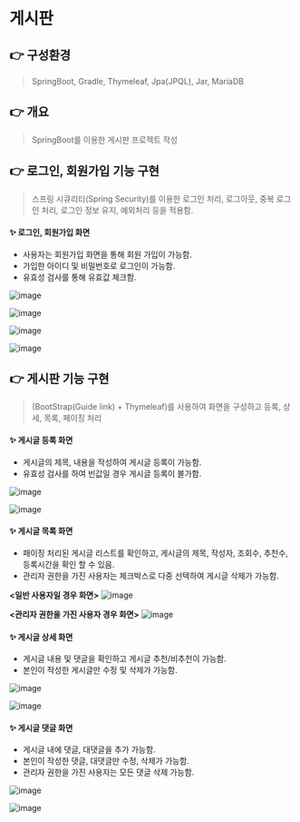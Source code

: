 # 게시판
## 👉 구성환경
> SpringBoot, Gradle, Thymeleaf, Jpa(JPQL), Jar, MariaDB

## 👉 개요
> SpringBoot를 이용한 게시판 프로젝트 작성

## 👉 로그인, 회원가입 기능 구현
> 스프링 시큐리티(Spring Security)를 이용한 로그인 처리, 로그아웃, 중복 로그인 처리, 로그인 정보 유지, 예외처리 등을 적용함.

#### ✨ 로그인, 회원가입 화면
* 사용자는 회원가입 화면을 통해 회원 가입이 가능함.
* 가입한 아이디 및 비밀번호로 로그인이 가능함.
* 유효성 검사를 통해 유효값 체크함.


![image](https://github.com/thdus12/Board/assets/97299700/9ac61436-f2c1-4c7d-a4ef-4ce7c0f86201)

![image](https://github.com/thdus12/Board/assets/97299700/2e0b6352-834f-41dd-8769-b36f65dd702e)

![image](https://github.com/thdus12/Board/assets/97299700/0f19ad60-aeba-474c-a714-757eea3bf4f1)

![image](https://github.com/thdus12/Board/assets/97299700/8468f39b-471d-4550-a039-fec335161b92)


## 👉 게시판 기능 구현

> (BootStrap(Guide link) + Thymeleaf)를 사용하여 화면을 구성하고 등록, 상세, 목록, 페이징 처리

#### ✨ 게시글 등록 화면

* 게시글의 제목, 내용을 작성하여 게시글 등록이 가능함.
* 유효성 검사를 하여 빈값일 경우 게시글 등록이 불가함.

![image](https://github.com/thdus12/Board/assets/97299700/ba8a5e98-fbe6-4bbd-a866-432c91f95c33)

![image](https://github.com/thdus12/Board/assets/97299700/01ae2e58-050a-4ccd-bed2-77916e73cbdd)

#### ✨ 게시글 목록 화면

* 패이징 처리된 게시글 리스트를 확인하고, 게시글의 제목, 작성자, 조회수, 추천수, 등록시간을 확인 할 수 있음.
* 관리자 권한을 가진 사용자는 체크박스로 다중 선택하여 게시글 삭제가 가능함.

**<일반 사용자일 경우 화면>**
![image](https://github.com/thdus12/Board/assets/97299700/17e46888-ed94-4428-831b-949b5a16f981)

**<관리자 권한을 가진 사용자 경우 화면>**
![image](https://github.com/thdus12/Board/assets/97299700/62e8ccc8-5059-49c6-860f-ae1d8db3d083)

#### ✨ 게시글 상세 화면

* 게시글 내용 및 댓글을 확인하고 게시글 추천/비추천이 가능함.
* 본인이 작성한 게시글만 수정 및 삭제가 가능함.

![image](https://github.com/thdus12/Board/assets/97299700/b8cc0264-61b7-412f-a763-7db3cb9a6a06)

![image](https://github.com/thdus12/Board/assets/97299700/5703c4ae-6c12-4031-a9e4-61ff13c53aa6)

#### ✨ 게시글 댓글 화면

* 게시글 내에 댓글, 대댓글을 추가 가능함.
* 본인이 작성한 댓글, 대댓글만 수정, 삭제가 가능함.
* 관리자 권한을 가진 사용자는 모든 댓글 삭제 가능함.

![image](https://github.com/thdus12/Board/assets/97299700/5ec00afe-3465-40aa-9f26-da044a9ed325)

![image](https://github.com/thdus12/Board/assets/97299700/763a49f0-2064-4ca6-9618-eb2f946acc70)

